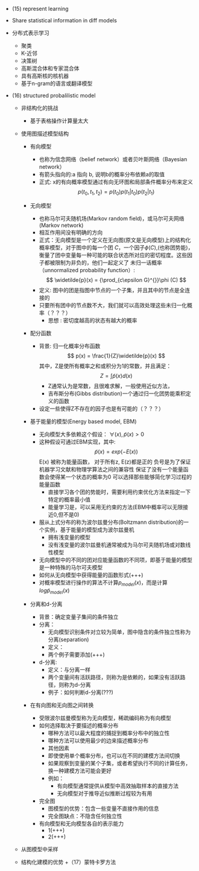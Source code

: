 + (15) represent learning
 + Share statistical information in diff models 
 + 分布式表示学习
 	+ 聚类
 	+ K-近邻
 	+ 决策树
 	+ 高斯混合体和专家混合体
 	+ 具有高斯核的核机器
 	+ 基于n-gram的语言或翻译模型


+ (16) structured probalilistic model
	+ 非结构化的挑战
		+ 基于表格操作计算量太大

	+ 使用图描述模型结构
		+ 有向模型
			+ 也称为信念网络（belief network）或者贝叶斯网络（Bayesian network）
			+ 有箭头指向的:a 指向 b, 说明b的概率分布依赖a的取值
			+ 正式: x的有向概率模型通过有向无环图和局部条件概率分布来定义
				$$p(t_0,t_1,t_2) = p(t_0)p(t_1|t_0)p(t_2|t_1)
                $$
        + 无向模型
        	+ 也称马尔可夫随机场(Markov random field)，或马尔可夫网络(Markov network)
        	+ 相互作用间没有明确的方向
        	+ 正式：无向模型是一个定义在无向图(原文是无向模型)上的结构化概率模型，对于图中的每一个团 *C*，一个因子$\phi(C)$,(也称团势能)，衡量了团中变量每一种可能的联合状态所对应的密切程度。这些因子都被限制为非负的，他们一起定义了 未归一话概率（unnormalized probability function）:
        		$$
                	\widetilde{p}(x) = {\prod_{c\epsilon G}^{}}\phi (C)
                $$
            + 定义: 图中的团是指图中节点的一个子集，并且其中的节点是全连接的
            + 只要所有团中的节点数不大，我们就可以高效处理这些未归一化概率（？？？）
            	+ 思想 : 密切度越高的状态有越大的概率
        + 配分函数
        	+ 背景: 归一化概率分布函数
        		$$
                	p(x) = \frac{1}{Z}\widetilde{p}(x)
                $$
                其中，Z是使所有概率之和或积分为1的常数，并且满足：
                $$
					Z = \int \widetilde{p}(x)  d(x)
                $$
                + Z通常认为是常数，且很难求解，一般使用近似方法，
               	+ 吉布斯分布(Gibbs distribution)一个通过归一化团势能乘积定义的函数
            + 设定一些使得Z不存在的因子也是有可能的（？？？）
        + 基于能量的模型(Energy based model, EBM)
        	+ 无向模型大多依赖这个假设：  $\forall(x), \widetilde{p}(x)>0$
        	+ 这种假设可通过EBM实现，其中:
        	 	$$
                	\widetilde{p}(x)=exp(-E(x))
                $$
                E(x) 被称为能量函数， 对于所有z, E(z)都是正的
                负号是为了保证机器学习文献和物理学算法之间的兼容性
                保证了没有一个能量函数会使得某一个状态的概率为0
                可以选择那些能够简化学习过程的能量函数
                + 直接学习各个团的势能时，需要利用约束优化方法来指定一下特定的概率最小值
                + 能量学习是，可以采用无约束的方法(EBM中概率可以无限接近0,但不是0)
             + 服从上式分布的称为波尔兹曼分布(Boltzmann distribution)的一个实例，基于能量的模型成为波尔兹曼机
             	+ 拥有浅变量的模型
             	+ 没有浅变量的波尔兹曼机通常被成为马尔可夫随机场或对数线性模型
             + 无向模型中的不同的团对应能量函数的不同项，即基于能量的模型是一种特殊的马尔可夫模型
             + 如何从无向模型中获得能量的函数形式(+++)
             + 对概率模型进行操作的算法不计算$p_{model}(x)$，而是计算$log\widetilde{p}_{model}(x)$

        + 分离和d-分离
        	+ 背景：确定变量子集间的条件独立
        	+ 分离：
        		+ 无向模型识别条件对立较为简单，图中隐含的条件独立性称为分离(separation)
        		+ 定义：
        		+ 两个例子需要添加(+++)
        	+ d-分离:
        		+ 定义：与分离一样
        		+ 两个变量间有活跃路径，则称为是依赖的，如果没有活跃路径，则称为d-分离
        		+ 例子：如何判断d-分离(???)
        + 在有向图和无向图之间转换
        	+ 受限波尔兹曼模型称为无向模型，稀疏编码称为有向模型
        	+ 如何选择取决于要描述的概率分布
        		+ 哪种方法可以最大程度的捕捉到概率分布中的独立性
        		+ 哪种方法可以使用最少的边来描述概率分布
        		+ 其他因素
        		+ 即使使用单个概率分布，也可以在不同的建模方法间切换
        		+ 如果观察到变量的某个子集，或者希望执行不同的计算任务，换一种建模方法可能会更好
        		+ 例如：
        			+ 有向模型通常提供从模型中高效抽取样本的直接方法
        			+ 无向模型对于推导近似推断过程较为有用
        	+ 完全图
        		+ 图模型的优势：包含一些变量不直接作用的信息
        		+ 完全图缺点：不隐含任何独立性
        	+ 有向模型和无向模型各自的表示能力
        		+ 1(+++)
        		+ 2(+++)
    + 从图模型中采样
    + 结构化建模的优势
+（17）蒙特卡罗方法
